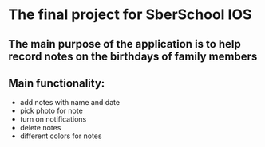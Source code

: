 # The final project for SberSchool IOS

## The main purpose of the application is to help record notes on the birthdays of family members

## Main functionality:
- add notes with name and date
- pick photo for note
- turn on notifications
- delete notes
- different colors for notes
